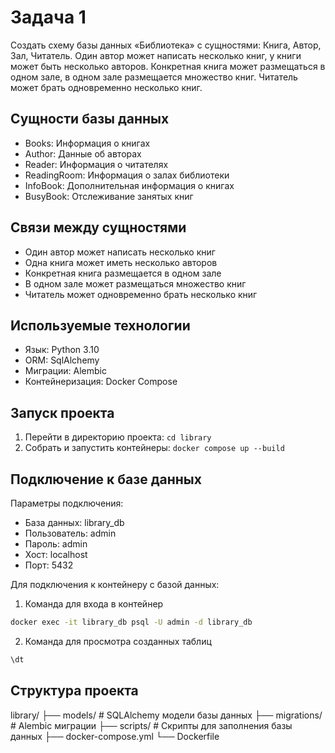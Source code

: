 # Задача 1

Создать схему базы данных «Библиотека» с сущностями: Книга, Автор, Зал, Читатель. Один автор
может написать несколько книг, у книги может быть несколько авторов. Конкретная книга может
размещаться в одном зале, в одном зале размещается множество книг. Читатель может брать
одновременно несколько книг.

## Сущности базы данных
- Books: Информация о книгах
- Author: Данные об авторах 
- Reader: Информация о читателях
- ReadingRoom: Информация о залах библиотеки
- InfoBook: Дополнительная информация о книгах
- BusyBook: Отслеживание занятых книг

## Связи между сущностями
- Один автор может написать несколько книг
- Одна книга может иметь несколько авторов
- Конкретная книга размещается в одном зале
- В одном зале может размещаться множество книг
- Читатель может одновременно брать несколько книг

## Используемые технологии
- Язык: Python 3.10
- ORM: SqlAlchemy
- Миграции: Alembic
- Контейнеризация: Docker Compose

## Запуск проекта
1. Перейти в директорию проекта: `cd library`
2. Собрать и запустить контейнеры: `docker compose up --build`

## Подключение к базе данных
Параметры подключения:
- База данных: library_db
- Пользователь: admin
- Пароль: admin
- Хост: localhost
- Порт: 5432

Для подключения к контейнеру с базой данных:
1. Команда для входа в контейнер
```bash 
docker exec -it library_db psql -U admin -d library_db
```
2. Команда для просмотра созданных таблиц
```bash 
\dt
```

## Структура проекта
library/
├── models/          # SQLAlchemy модели базы данных
├── migrations/      # Alembic миграции
├── scripts/         # Скрипты для заполнения базы данных
├── docker-compose.yml
└── Dockerfile
```
